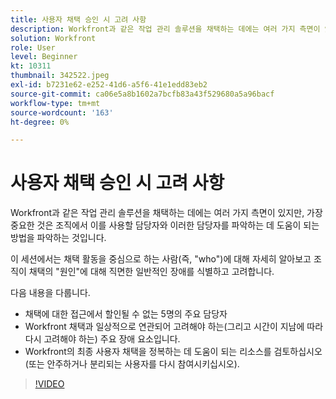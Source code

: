 ```yaml
---
title: 사용자 채택 승인 시 고려 사항
description: Workfront과 같은 작업 관리 솔루션을 채택하는 데에는 여러 가지 측면이 있지만 가장 중요한 것은 조직에서 누가 이를 사용할 것인지 파악하는 것입니다.
solution: Workfront
role: User
level: Beginner
kt: 10311
thumbnail: 342522.jpeg
exl-id: b7231e62-e252-41d6-a5f6-41e1edd83eb2
source-git-commit: ca06e5a8b1602a7bcfb83a43f529680a5a96bacf
workflow-type: tm+mt
source-wordcount: '163'
ht-degree: 0%

---
```


# 사용자 채택 승인 시 고려 사항

Workfront과 같은 작업 관리 솔루션을 채택하는 데에는 여러 가지 측면이 있지만, 가장 중요한 것은 조직에서 이를 사용할 담당자와 이러한 담당자를 파악하는 데 도움이 되는 방법을 파악하는 것입니다.

이 세션에서는 채택 활동을 중심으로 하는 사람(즉, &quot;who&quot;)에 대해 자세히 알아보고 조직이 채택의 &quot;원인&quot;에 대해 직면한 일반적인 장애를 식별하고 고려합니다.

다음 내용을 다룹니다.

* 채택에 대한 접근에서 할인될 수 없는 5명의 주요 담당자
* Workfront 채택과 일상적으로 연관되어 고려해야 하는(그리고 시간이 지남에 따라 다시 고려해야 하는) 주요 장애 요소입니다.
* Workfront의 최종 사용자 채택을 정복하는 데 도움이 되는 리소스를 검토하십시오(또는 안주하거나 분리되는 사용자를 다시 참여시키십시오).

>[!VIDEO](https://video.tv.adobe.com/v/342522/?quality=12&learn=on)

